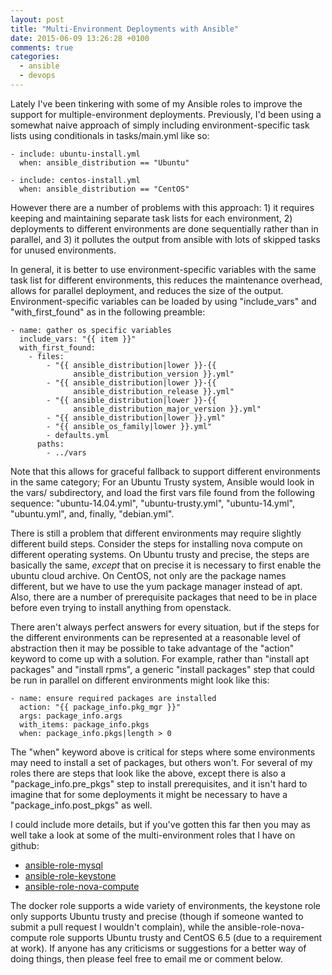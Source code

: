 ```yaml
---
layout: post
title: "Multi-Environment Deployments with Ansible"
date: 2015-06-09 13:26:28 +0100
comments: true
categories: 
  - ansible
  - devops
---
```


Lately I've been tinkering with some of my Ansible roles to improve the support
for multiple-environment deployments. Previously, I'd been using a somewhat
naive approach of simply including environment-specific task lists using
conditionals in tasks/main.yml like so:

    - include: ubuntu-install.yml
      when: ansible_distribution == "Ubuntu"

    - include: centos-install.yml
      when: ansible_distribution == "CentOS"

However there are a number of problems with this approach: 1) it requires
keeping and maintaining separate task lists for each environment, 2)
deployments to different environments are done sequentially rather than in
parallel, and 3) it pollutes the output from ansible with lots of skipped tasks
for unused environments.

In general, it is better to use environment-specific variables with the same
task list for different environments, this reduces the maintenance overhead,
allows for parallel deployment, and reduces the size of the output.
Environment-specific variables can be loaded by using "include_vars" and
"with_first_found" as in the following preamble:

    - name: gather os specific variables
      include_vars: "{{ item }}"
      with_first_found:
        - files:
            - "{{ ansible_distribution|lower }}-{{
                  ansible_distribution_version }}.yml"
            - "{{ ansible_distribution|lower }}-{{
                  ansible_distribution_release }}.yml"
            - "{{ ansible_distribution|lower }}-{{
                  ansible_distribution_major_version }}.yml"
            - "{{ ansible_distribution|lower }}.yml"
            - "{{ ansible_os_family|lower }}.yml"
            - defaults.yml
          paths:
            - ../vars

Note that this allows for graceful fallback to support different environments
in the same category; For an Ubuntu Trusty system, Ansible would look in the
vars/ subdirectory, and load the first vars file found from the following
sequence: "ubuntu-14.04.yml", "ubuntu-trusty.yml", "ubuntu-14.yml",
"ubuntu.yml", and, finally, "debian.yml".

There is still a problem that different environments may require slightly
different build steps. Consider the steps for installing nova compute on
different operating systems. On Ubuntu trusty and precise, the steps are
basically the same, *except* that on precise it is necessary to first enable
the ubuntu cloud archive. On CentOS, not only are the package names different,
but we have to use the yum package manager instead of apt. Also, there are
a number of prerequisite packages that need to be in place before even trying
to install anything from openstack.

There aren't always perfect answers for every situation, but if the steps for
the different environments can be represented at a reasonable level of
abstraction then it may be possible to take advantage of the "action" keyword
to come up with a solution. For example, rather than "install apt packages" and
"install rpms", a generic "install packages" step that could be run in parallel
on different environments might look like this:

    - name: ensure required packages are installed
      action: "{{ package_info.pkg_mgr }}"
      args: package_info.args
      with_items: package_info.pkgs
      when: package_info.pkgs|length > 0

The "when" keyword above is critical for steps where some environments may need
to install a set of packages, but others won't. For several of my roles there
are steps that look like the above, except there is also
a "package_info.pre_pkgs" step to install prerequisites, and it isn't hard to
imagine that for some deployments it might be necessary to have
a "package_info.post_pkgs" as well.

I could include more details, but if you've gotten this far then you may as well 
take a look at some of the multi-environment roles that I have on github:

- [ansible-role-mysql](https://github.com/marklee77/ansible-role-mysql)
- [ansible-role-keystone](https://github.com/marklee77/ansible-role-keystone)
- [ansible-role-nova-compute](https://github.com/marklee77/ansible-role-nova-compute)

The docker role supports a wide variety of environments, the keystone role only
supports Ubuntu trusty and precise (though if someone wanted to submit a pull
request I wouldn't complain), while the ansible-role-nova-compute role supports
Ubuntu trusty and CentOS 6.5 (due to a requirement at work). If anyone has any
criticisms or suggestions for a better way of doing things, then please feel
free to email me or comment below.
